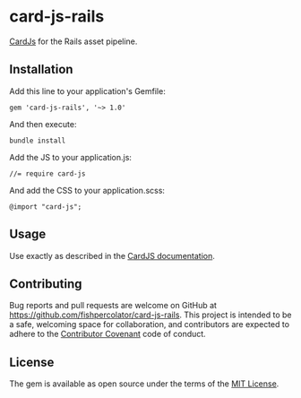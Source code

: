 # card-js-rails

[CardJs](https://cardjs.co.uk/) for the Rails asset pipeline.

## Installation

Add this line to your application's Gemfile:

    gem 'card-js-rails', '~> 1.0'

And then execute:

    bundle install
    
Add the JS to your application.js:

    //= require card-js
    
And add the CSS to your application.scss:

    @import "card-js";


## Usage

Use exactly as described in the [CardJS documentation](https://cardjs.co.uk/).


## Contributing

Bug reports and pull requests are welcome on GitHub at https://github.com/fishpercolator/card-js-rails. This project is intended to be a safe, welcoming space for collaboration, and contributors are expected to adhere to the [Contributor Covenant](http://contributor-covenant.org) code of conduct.


## License

The gem is available as open source under the terms of the [MIT License](http://opensource.org/licenses/MIT).

